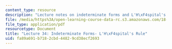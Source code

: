 ```yaml
---
content_type: resource
description: "Lecture notes on indeterminate forms and L'H\xF4spital's rule."
file: /media/https%3A/open-learning-course-data-rc.s3.amazonaws.com/18-01-single-variable-calculus-fall-2006/fa89a691b7182cbd44829cd38ecf2693_lec34.pdf
file_type: application/pdf
resourcetype: Document
title: "Lecture 34: Indeterminate Forms- L'H\xF4spital's Rule"
uid: fa89a691-b718-2cbd-4482-9cd38ecf2693
---
```

